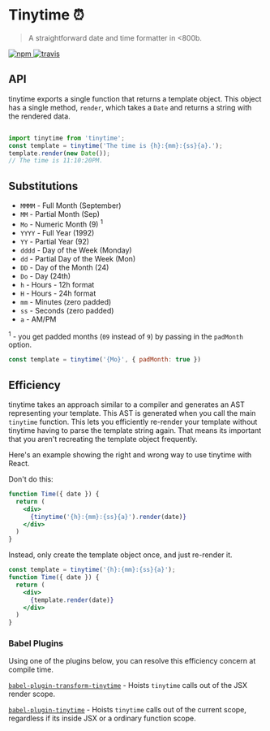
# Tinytime ⏰
> A straightforward date and time formatter in <800b.

<a href="https://www.npmjs.org/package/tinytime">
    <img src="https://img.shields.io/npm/v/tinytime.svg?style=flat" alt="npm">
  </a> <a href="https://travis-ci.org/aweary/tinytime">
  <img src="https://travis-ci.org/aweary/tinytime.svg?branch=master" alt="travis"></a>

## API

tinytime exports a single function that returns a template object. This object has a single method, `render`, which
takes a `Date` and returns a string with the rendered data.

```js

import tinytime from 'tinytime';
const template = tinytime('The time is {h}:{mm}:{ss}{a}.');
template.render(new Date());
// The time is 11:10:20PM.
```

## Substitutions

 * `MMMM` - Full Month (September)
 * `MM` - Partial Month (Sep)
 * `Mo` - Numeric Month (9) <sup>1</sup>
 * `YYYY` - Full Year (1992)
 * `YY` - Partial Year (92)
 * `dddd` - Day of the Week (Monday)
 * `dd` - Partial Day of the Week (Mon)
 * `DD` - Day of the Month (24)
 * `Do` - Day (24th)
 * `h` - Hours - 12h format
 * `H` - Hours - 24h format
 * `mm` - Minutes (zero padded)
 * `ss` - Seconds (zero padded)
 * `a` - AM/PM
 
 <sup>1</sup> - you get padded months (`09` instead of `9`) by passing in the `padMonth` option.
 
 ```js
 const template = tinytime('{Mo}', { padMonth: true })
 ```


## Efficiency

tinytime takes an approach similar to a compiler and generates an AST representing your template. This AST is generated when
you call the main `tinytime` function. This lets you efficiently re-render your template without tinytime having to parse the
template string again. That means its important that you aren't recreating the template object frequently.

Here's an example showing the right and wrong way to use tinytime with React.

Don't do this:

```jsx
function Time({ date }) {
  return (
    <div>
      {tinytime('{h}:{mm}:{ss}{a}').render(date)}
    </div>
  )
}
```

Instead, only create the template object once, and just re-render it.

```jsx
const template = tinytime('{h}:{mm}:{ss}{a}');
function Time({ date }) {
  return (
    <div>
      {template.render(date)}
    </div>
  )
}
```

### Babel Plugins

Using one of the plugins below, you can resolve this efficiency concern at compile time.

[`babel-plugin-transform-tinytime`](http://npm.im/babel-plugin-transform-tinytime) - Hoists `tinytime` calls out of the JSX render scope.

[`babel-plugin-tinytime`](https://www.npmjs.com/package/babel-plugin-tinytime) - Hoists `tinytime` calls out of the current scope, regardless if its inside JSX or a ordinary function scope. 
